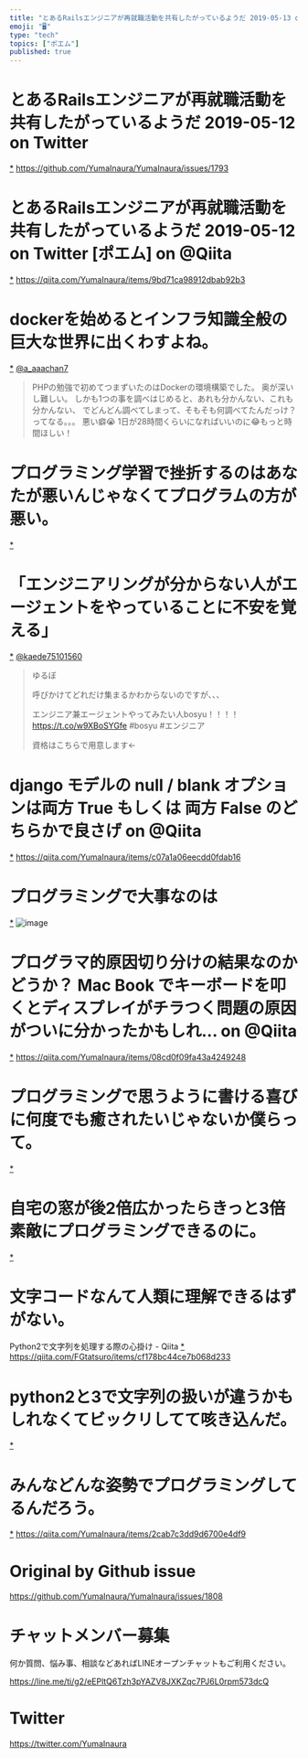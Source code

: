 ```yaml
---
title: "とあるRailsエンジニアが再就職活動を共有したがっているようだ 2019-05-13 on Twitter"
emoji: "🖥"
type: "tech"
topics: ["ポエム"]
published: true
---
```


# とあるRailsエンジニアが再就職活動を共有したがっているようだ 2019-05-12 on Twitter
 [*](https://twitter.com/YumaInaura/status/1127592486514429953")
<https://github.com/YumaInaura/YumaInaura/issues/1793>
# とあるRailsエンジニアが再就職活動を共有したがっているようだ 2019-05-12 on Twitter [ポエム] on @Qiita
 [*](https://twitter.com/YumaInaura/status/1127607031047774209")
<https://qiita.com/YumaInaura/items/9bd71ca98912dbab92b3>
# dockerを始めるとインフラ知識全般の巨大な世界に出くわすよね。

 [*](https://twitter.com/YumaInaura/status/1127720800281190400")
[@a_aaachan7](https://twitter.com/a_aaachan7/)

>PHPの勉強で初めてつまずいたのはDockerの環境構築でした。
>奥が深いし難しい。
>しかも1つの事を調べはじめると、あれも分かんない、これも分かんない、
>でどんどん調べてしまって、そもそも何調べてたんだっけ？ってなる。。。
>悪い癖😭
>1日が28時間くらいになればいいのに😂もっと時間ほしい！
# プログラミング学習で挫折するのはあなたが悪いんじゃなくてプログラムの方が悪い。

 [*](https://twitter.com/YumaInaura/status/1127748647079120896")

# 「エンジニアリングが分からない人がエージェントをやっていることに不安を覚える」
 [*](https://twitter.com/YumaInaura/status/1127768457674551296")
[@kaede75101560](https://twitter.com/kaede75101560/)

>ゆるぼ
>
>呼びかけてどれだけ集まるかわからないのですが、、、
>
>エンジニア兼エージェントやってみたい人bosyu！！！！
> https://t.co/w9XBoSYGfe #bosyu #エンジニア
>
>資格はこちらで用意します←
# django モデルの null / blank オプションは両方 True もしくは 両方 False のどちらかで良さげ on @Qiita
 [*](https://twitter.com/YumaInaura/status/1127794891289874434")
<https://qiita.com/YumaInaura/items/c07a1a06eecdd0fdab16>
# プログラミングで大事なのは
 [*](https://twitter.com/YumaInaura/status/1127795609778380800")
![image](https://pbs.twimg.com/media/D6a8ICVUcAIKH3k.jpg)

# プログラマ的原因切り分けの結果なのかどうか？ Mac Book でキーボードを叩くとディスプレイがチラつく問題の原因がついに分かったかもしれ... on @Qiita
 [*](https://twitter.com/YumaInaura/status/1127832753356005376")
<https://qiita.com/YumaInaura/items/08cd0f09fa43a4249248>
# プログラミングで思うように書ける喜びに何度でも癒されたいじゃないか僕らって。

 [*](https://twitter.com/YumaInaura/status/1127861401467465728")

# 自宅の窓が後2倍広かったらきっと3倍素敵にプログラミングできるのに。

 [*](https://twitter.com/YumaInaura/status/1127862292442488833")

# 文字コードなんて人類に理解できるはずがない。


Python2で文字列を処理する際の心掛け - Qiita
 [*](https://twitter.com/YumaInaura/status/1127865958033268736")
<https://qiita.com/FGtatsuro/items/cf178bc44ce7b068d233>
# python2と3で文字列の扱いが違うかもしれなくてビックリしてて咳き込んだ。

 [*](https://twitter.com/YumaInaura/status/1127867929821794304")

# みんなどんな姿勢でプログラミングしてるんだろう。

 [*](https://twitter.com/YumaInaura/status/1127876894710386688")
<https://qiita.com/YumaInaura/items/2cab7c3dd9d6700e4df9>



# Original by Github issue

https://github.com/YumaInaura/YumaInaura/issues/1808








<!-- Update From Qiita API -->

# チャットメンバー募集


何か質問、悩み事、相談などあればLINEオープンチャットもご利用ください。

https://line.me/ti/g2/eEPltQ6Tzh3pYAZV8JXKZqc7PJ6L0rpm573dcQ





# Twitter


https://twitter.com/YumaInaura


<!-- Update From Qiita API -->


